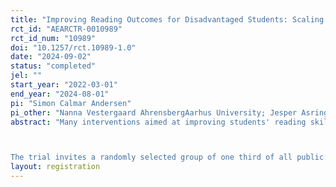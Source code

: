 ```yaml
---
title: "Improving Reading Outcomes for Disadvantaged Students: Scaling and Implementing Interventions"
rct_id: "AEARCTR-0010989"
rct_id_num: "10989"
doi: "10.1257/rct.10989-1.0"
date: "2024-09-02"
status: "completed"
jel: ""
start_year: "2022-03-01"
end_year: "2024-08-01"
pi: "Simon Calmar Andersen"
pi_other: "Nanna Vestergaard AhrensbergAarhus University; Jesper Asring Jessen HansenAarhus University; Morten HjortskovVIVE; Jakob Majlund HolmAarhus University"
abstract: "Many interventions aimed at improving students' reading skills have proven effective in small-scale evaluations. However, when educational interventions include more than a thousand students, effect sizes tend to approach zero. This problem of scalability is recognized in the literature, yet there exists very little systematic, research-based knowledge on how to solve it. 

The trial invites a randomly selected group of one third of all public schools in Denmark to participate in the shared-book reading program READit. The main goal is to improve the reading skills of students in the invited schools compared to all other schools in the country. Within the main trial, we embed trials testing how to increase sign-up within invited schools, how to support teachers in supporting families, and how to facilitate families' use of a digital reading platform."
layout: registration
---
```


